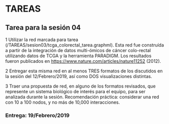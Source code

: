TAREAS
================

Tarea para la sesión 04
-----------------------

1 Utilizar la red marcada para tarea (/TAREAS/sesion03/tcga\_colorectal\_tarea.graphml). Esta red fue construída a partir de la integración de datos multi-ómicos de cáncer colo-rectal utilizando datos de TCGA y la herramienta PARADIGM. Los resultados fueron publicados en <https://www.nature.com/articles/nature11252> (2012).

2 Entregar esta misma red en al menos TRES formatos de los discutidos en la sesión del 12/Febrero/2019, así como DOS visualizaciones distintas.

3 Traer una propuesta de red, en alguno de los formatos revisados, que represente un sistema biológico de interés para el equipo, para ser analizada durante la sesión. Recomendación práctica: considerar una red con 10 a 100 nodos, y no más de 10,000 interacciones.

### Entrega: 19/Febrero/2019

